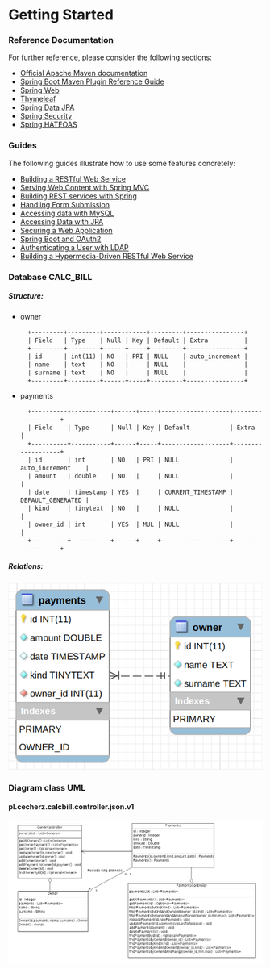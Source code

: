 # Getting Started

### Reference Documentation
For further reference, please consider the following sections:

* [Official Apache Maven documentation](https://maven.apache.org/guides/index.html)
* [Spring Boot Maven Plugin Reference Guide](https://docs.spring.io/spring-boot/docs/2.2.1.RELEASE/maven-plugin/)
* [Spring Web](https://docs.spring.io/spring-boot/docs/2.2.1.RELEASE/reference/htmlsingle/#boot-features-developing-web-applications)
* [Thymeleaf](https://docs.spring.io/spring-boot/docs/2.2.1.RELEASE/reference/htmlsingle/#boot-features-spring-mvc-template-engines)
* [Spring Data JPA](https://docs.spring.io/spring-boot/docs/2.2.1.RELEASE/reference/htmlsingle/#boot-features-jpa-and-spring-data)
* [Spring Security](https://docs.spring.io/spring-boot/docs/2.2.1.RELEASE/reference/htmlsingle/#boot-features-security)
* [Spring HATEOAS](https://docs.spring.io/spring-boot/docs/2.2.1.RELEASE/reference/htmlsingle/#boot-features-spring-hateoas)

### Guides
The following guides illustrate how to use some features concretely:

* [Building a RESTful Web Service](https://spring.io/guides/gs/rest-service/)
* [Serving Web Content with Spring MVC](https://spring.io/guides/gs/serving-web-content/)
* [Building REST services with Spring](https://spring.io/guides/tutorials/bookmarks/)
* [Handling Form Submission](https://spring.io/guides/gs/handling-form-submission/)
* [Accessing data with MySQL](https://spring.io/guides/gs/accessing-data-mysql/)
* [Accessing Data with JPA](https://spring.io/guides/gs/accessing-data-jpa/)
* [Securing a Web Application](https://spring.io/guides/gs/securing-web/)
* [Spring Boot and OAuth2](https://spring.io/guides/tutorials/spring-boot-oauth2/)
* [Authenticating a User with LDAP](https://spring.io/guides/gs/authenticating-ldap/)
* [Building a Hypermedia-Driven RESTful Web Service](https://spring.io/guides/gs/rest-hateoas/)

### Database CALC_BILL

##### Structure:
* owner

        +---------+---------+------+-----+---------+----------------+
        | Field   | Type    | Null | Key | Default | Extra          |
        +---------+---------+------+-----+---------+----------------+
        | id      | int(11) | NO   | PRI | NULL    | auto_increment |
        | name    | text    | NO   |     | NULL    |                |
        | surname | text    | NO   |     | NULL    |                |
        +---------+---------+------+-----+---------+----------------+
        
* payments

        +----------+-----------+------+-----+-------------------+-------------------+
        | Field    | Type      | Null | Key | Default           | Extra             |
        +----------+-----------+------+-----+-------------------+-------------------+
        | id       | int       | NO   | PRI | NULL              | auto_increment    |
        | amount   | double    | NO   |     | NULL              |                   |
        | date     | timestamp | YES  |     | CURRENT_TIMESTAMP | DEFAULT_GENERATED |
        | kind     | tinytext  | NO   |     | NULL              |                   |
        | owner_id | int       | YES  | MUL | NULL              |                   |
        +----------+-----------+------+-----+-------------------+-------------------+

##### Relations:
![table diagram](readme-img/model_mysql_workbench.png)

### Diagram class UML
 
#### pl.cecherz.calcbill.controller.json.v1
![uml diagram](readme-img/uml-diagram.png)